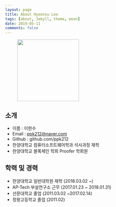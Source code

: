 ```yaml
---
layout: page
title: About Hyeonsu Lee
tags: [about, Jekyll, theme, moon]
date: 2019-05-11
comments: false
---
```


<figure>
    <a href="https://ppk212.github.io/assets/img/hslee.jpg"><img src="https://ppk212.github.io/assets/img/hslee.jpg" width="200"></a>
</figure>

## 소개
* 이름 : 이현수
* Email : ppk212@naver.com
* Github : github.com/ppk212
* 한양대학교 컴퓨터소프트웨어학과 석사과정 재학
* 한양대학교 블록체인 학회 Proofer 학회원

## 학력 및 경력
* 한양대학교 일반대학원 재학 (2018.03.02 ~)
* AP-Tech 부설연구소 근무 (2017.01.23 ~ 2018.01.31)
* 선문대학교 졸업 (2011.03.02 ~2017.02.14)
* 정왕고등학교 졸업 (2011.02)

